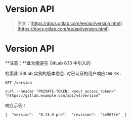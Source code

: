 # Version API

> 原文：[https://docs.gitlab.com/ee/api/version.html](https://docs.gitlab.com/ee/api/version.html)

# Version API[](#version-api "Permalink")

**注意：**此功能是在 GitLab 8.13 中引入的

检索此 GitLab 实例的版本信息. 对已认证的用户响应`200 OK` .

```
GET /version 
```

```
curl --header "PRIVATE-TOKEN: <your_access_token>" "https://gitlab.example.com/api/v4/version" 
```

响应示例：

```
{  "version":  "8.13.0-pre",  "revision":  "4e963fe"  } 
```